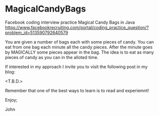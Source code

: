# MagicalCandyBags
Facebook coding interview practice Magical Candy Bags in Java
https://www.facebookrecruiting.com/portal/coding_practice_question/?problem_id=513590792640579

You are given a number of bags each with some pieces of candy.
You can eat from one bag each minute all the candy pieces.
After the minute goes by MAGICALLY some pieces appear in the bag.
The idea is to eat as many pieces of candy as you can in the alloted time.

If interested in my approach I invite you to visit the following post in my blog:

<T.B.D.>

Remember that one of the best ways to learn is to read and experiemnt!

Enjoy;

John
